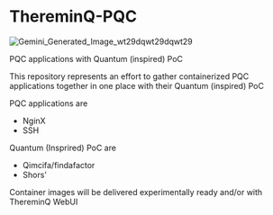 # ThereminQ-PQC

![Gemini_Generated_Image_wt29dqwt29dqwt29](https://github.com/user-attachments/assets/a0c6890f-420d-4d2a-af88-3e93dcf9b7c1)

PQC applications with Quantum (inspired) PoC

This repository represents an effort to gather containerized PQC applications together in one place with their Quantum (inspired) PoC

PQC applications are
- NginX
- SSH


Quantum (Insprired) PoC are
- Qimcifa/findafactor
- Shors'

Container images will be delivered experimentally ready and/or with ThereminQ WebUI

